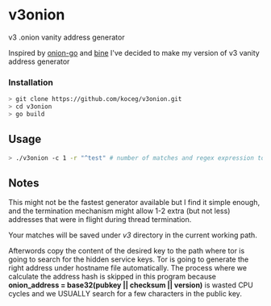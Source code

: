 # v3onion

v3 .onion vanity address generator

Inspired by [onion-go](https://github.com/rdkr/oniongen-go) and [bine](github.com/cretz/bine) I've decided to make my version of v3 vanity address generator 

### Installation
```bash
> git clone https://github.com/koceg/v3onion.git
> cd v3onion
> go build
```
## Usage

```bash
> ./v3onion -c 1 -r "^test" # number of matches and regex expression to use for the matching result
```

## Notes

This might not be the fastest generator available but I find it simple enough, and the termination mechanism might allow 1-2 extra (but not less) addresses that were in flight during thread termination. 

Your matches will be saved under *v3* directory in the current working path.

Afterwords copy the content of the desired key to the path where tor is going to search for the hidden service keys. Tor is going to generate the right address under hostname file automatically. The process where we calculate the address hash is skipped in this program because **onion_address = base32(pubkey || checksum || version)** is wasted CPU cycles and we USUALLY search for a few characters in the public key.